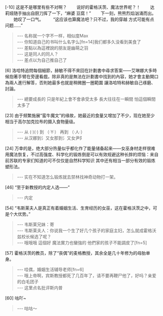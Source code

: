 
[-10] 这是不是哪里有些不对啊？
　　说好的霍格沃茨、魔法世界呢？！
　　达莉娅随手抽出自厨刀挥了一下，“麻婆
豆腐！”
　　下一刻，熊熊烈焰汹涌而出。
　　她叹了一口气。
　　“这应该也算魔法吧？只不过，我的穿越
方式可能有点问题……”
>--- 名称就一个字不一样，相似度Max<br>
>--- 你知道自己的书叫什么名字么[fn=14]我们都多久没看到美食了<br>
>--- 差點以為這裡說的朋友是幽萌之羽<br>
>--- 这是同人的同人？<br>
>--- 差点以为自己推自己了<br>

[6] 洛哈特追問每個細節，赫敏不得不來回在計劃書中尋求答案——艾琳娜大多時候抱著手臂在旁邊看戲，除非真的是無法在計劃書中找到的內容，她才會主動開口為兩人進行解答，否則她最多也就是稍微圈一圈範圍 讓洛哈特和赫敏自己琢磨、討論。
>--- 總要成長的 只是年紀上會不會承受太多
長大往往在一瞬間 怕這個瞬間太多了<br>

[23] 由于频繁施展“蛮牛魔文”的缘故，她最近的食量又增加了不少，现在她至少相当于高尔加克拉布的摄入食物量级。
>--- 从
(·)(·)
到
（·Y·）
再到
（·人·）<br>
>--- 从汉娜到氵又女那到氵又女尹⻖<br>

[24] 万幸的是，绝大部分热量似乎都化作了能量储备起来——女巫身材走样很难用魔法恢复，不过高强度、科学化的锻炼倒是可以有效规避这种长胖的烦恼：来自前苏联的专家们知道的可不仅仅是自然科学知识 其中还有相当一部分有效的锻炼塑形法。
>--- 实在不知道怎么锻炼就去禁林找神奇动物打一架。<br>

[46] “至于新教授的内定人选——”
>--- 内定<br>

[54] “韦斯莱夫人是真正有着婚姻生活、生育经历的女巫，这在霍格沃茨之中，可是个大优势。”
>--- 韦斯莱兄妹：寄<br>
>--- 韦斯莱夫人：你说我一个生了好几个孩子的家庭主妇，怎么就成霍格沃兹校长候选了呢？<br>
>--- 哦哦哦 這個好 魔法實力也蠻強的
他們家的孩子不能調皮了[fn=5]<br>

[57] 霍格沃茨的教员，除了“丧偶”的麦格教授，其余全是几十年修为的母胎单身。
>--- 哇偶，婚姻生活辅导老师[fn=6]<br>
>--- 哦上帝啊，宾斯教授都死了几百年了，请不要再鞭尸他了，好吗？亲爱的白毛团子<br>
>--- 这里点名批评斯内普<br>

[60] 咕吖~
>--- 咕咕～<br>
